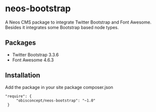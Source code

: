 # neos-bootstrap
A Neos CMS package to integrate Twitter Bootstrap and Font Awesome.
Besides it integrates some Bootstrap based node types.

## Packages
- Twitter Bootstrap 3.3.6
- Font Awesome 4.6.3

## Installation
Add the package in your site package composer.json

```
"require": {
     "obisconcept/neos-bootstrap": "~1.0"
 }
 ```
